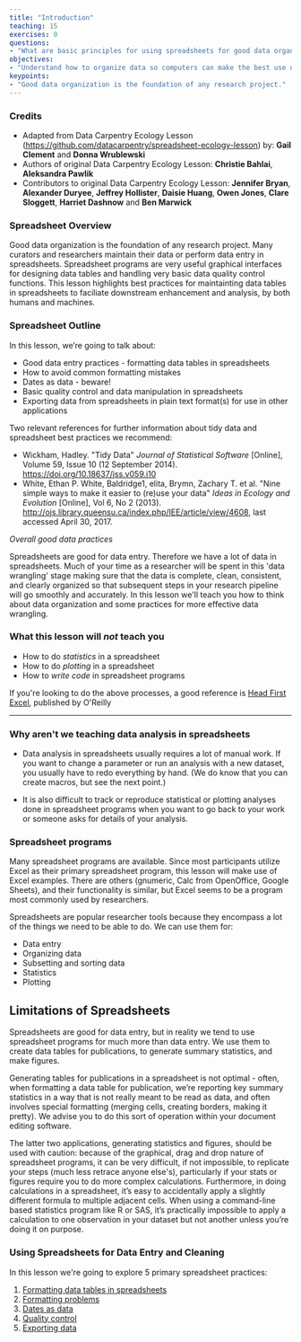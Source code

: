 ```yaml
---
title: "Introduction"
teaching: 15
exercises: 0
questions:
- "What are basic principles for using spreadsheets for good data organization?"
objectives:
- "Understand how to organize data so computers can make the best use of the data"
keypoints:
- "Good data organization is the foundation of any research project."
---
```

### Credits
- Adapted from Data Carpentry Ecology Lesson (https://github.com/datacarpentry/spreadsheet-ecology-lesson) by: **Gail Clement** and **Donna Wrublewski**
- Authors of original Data Carpentry Ecology Lesson: **Christie Bahlai**, **Aleksandra Pawlik**<br>
- Contributors to original Data Carpentry Ecology Lesson: **Jennifer Bryan**, **Alexander Duryee**, **Jeffrey Hollister**, **Daisie Huang**, **Owen Jones**, **Clare Sloggett**, **Harriet Dashnow** and **Ben Marwick**



### Spreadsheet Overview

Good data organization is the foundation of any research project. Many curators and researchers maintain their data or perform data entry in spreadsheets. Spreadsheet programs are very useful graphical interfaces for designing data tables and handling very basic data
quality control functions. This lesson highlights best practices for maintainting data tables in spreadsheets to faciliate downstream enhancement and analysis, by both humans and machines.


### Spreadsheet Outline

In this lesson, we’re going to talk about:

- Good data entry practices - formatting data tables in spreadsheets
- How to avoid common formatting mistakes
- Dates as data - beware!
- Basic quality control and data manipulation in spreadsheets
- Exporting data from spreadsheets in plain text format(s) for use in other applications

Two relevant references for further information about tidy data and spreadsheet best practices we recommend:
- Wickham, Hadley. "Tidy Data" *Journal of Statistical Software* \[Online\], Volume 59, Issue 10 (12 September 2014). 	https://doi.org/10.18637/jss.v059.i10
- White, Ethan P. White, Baldridge1, elita, Brymn, Zachary T. et al. "Nine simple ways to make it easier to (re)use your data" *Ideas in Ecology and Evolution* \[Online\],  Vol 6, No 2 (2013). http://ojs.library.queensu.ca/index.php/IEE/article/view/4608, last accessed April 30, 2017.

*Overall good data practices*

Spreadsheets are good for data entry. Therefore we have a lot of data in spreadsheets. 
Much of your time as a researcher will be spent in this 'data wrangling' stage making sure that the data is complete, clean, consistent, and clearly organized so that subsequent steps in your research pipeline will go smoothly and accurately.
In this lesson we'll teach you how to think about data organization and some practices for more effective data wrangling.

### What this lesson will *not* teach you

- How to do *statistics* in a spreadsheet
- How to do *plotting* in a spreadsheet
- How to *write code* in spreadsheet programs

If you're looking to do the above processes, a good reference is
[Head First Excel](https://www.amazon.com/Head-First-Excel-learners-spreadsheets/dp/0596807694/ref=sr_1_1?ie=UTF8&qid=1491594584&sr=8-1&keywords=head+first+excel), published by O'Reilly

---

### Why aren't we teaching data analysis in spreadsheets

- Data analysis in spreadsheets usually requires a lot of manual
  work. If you want to change a parameter or run an analysis with a
  new dataset, you usually have to redo everything by hand. (We do
  know that you can create macros, but see the next point.)

- It is also difficult to track or reproduce statistical or plotting
  analyses done in spreadsheet programs when you want to go back to
  your work or someone asks for details of your analysis.

### Spreadsheet programs

Many spreadsheet programs are available. Since most participants utilize Excel as their primary spreadsheet program, this lesson will make use of Excel examples. There are others (gnumeric, Calc from OpenOffice, Google Sheets), and their functionality is similar, but Excel seems to be a program most commonly used by researchers.

Spreadsheets are popular researcher tools because they encompass a lot of the things we need to be able to do. We can use them for:
- Data entry
- Organizing data
- Subsetting and sorting data
- Statistics
- Plotting

## Limitations of Spreadsheets

Spreadsheets are good for data entry, but in reality we tend to
use spreadsheet programs for much more than data entry. We use them
to create data tables for publications, to generate summary
statistics, and make figures.

Generating tables for publications in a spreadsheet is not
optimal - often, when formatting a data table for publication, we’re
reporting key summary statistics in a way that is not really meant to
be read as data, and often involves special formatting
(merging cells, creating borders, making it pretty). We advise you to
do this sort of operation within your document editing software.

The latter two applications, generating statistics and figures, should 
be used with caution: because of the graphical, drag and drop nature of 
spreadsheet programs, it can be very difficult, if not impossible, to 
replicate your steps (much less retrace anyone else's), particularly if your 
stats or figures require you to do more complex calculations. Furthermore, 
in doing calculations in a spreadsheet, it’s easy to accidentally apply a 
slightly different formula to multiple adjacent cells. When using a 
command-line based statistics program like R or SAS, it’s practically 
impossible to apply a calculation to one observation in your 
dataset but not another unless you’re doing it on purpose. 

### Using Spreadsheets for Data Entry and Cleaning

In this lesson we're going to explore 5 primary spreadsheet practices:

1. [Formatting data tables in spreadsheets](../01-format-data/)
2. [Formatting problems](../02-common-mistakes/)
3. [Dates as data](../03-dates-as-data/)
4. [Quality control](../04-quality-control/)
5. [Exporting data](../05-exporting-data/)

